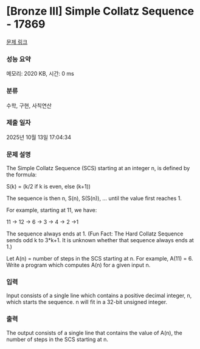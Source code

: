 # [Bronze III] Simple Collatz Sequence - 17869 

[문제 링크](https://www.acmicpc.net/problem/17869) 

### 성능 요약

메모리: 2020 KB, 시간: 0 ms

### 분류

수학, 구현, 사칙연산

### 제출 일자

2025년 10월 13일 17:04:34

### 문제 설명

<p>The Simple Collatz Sequence (SCS) starting at an integer n, is defined by the formula:</p>

<p>S(k) = (k/2 if k is even, else (k+1))</p>

<p>The sequence is then n, S(n), S(S(n)), … until the value first reaches 1.</p>

<p>For example, starting at 11, we have:</p>

<p>11 -> 12 -> 6 -> 3 -> 4 -> 2 ->1</p>

<p>The sequence always ends at 1. (Fun Fact: The Hard Collatz Sequence sends odd k to 3*k+1. It is unknown whether that sequence always ends at 1.)</p>

<p>Let A(n) = number of steps in the SCS starting at n. For example, A(11) = 6. Write a program which computes A(n) for a given input n.</p>

### 입력 

 <p>Input consists of a single line which contains a positive decimal integer, n, which starts the sequence. n will fit in a 32-bit unsigned integer.</p>

### 출력 

 <p>The output consists of a single line that contains the value of A(n), the number of steps in the SCS starting at n.</p>

